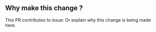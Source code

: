 ## Why make this change ?
This PR contributes to issue: <link>
Or explain why this change is being made here.